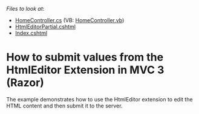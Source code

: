 <!-- default file list -->
*Files to look at*:

* [HomeController.cs](./CS/DXM3_HtmlEditor/Controllers/HomeController.cs) (VB: [HomeController.vb](./VB/DXM3_HtmlEditor/Controllers/HomeController.vb))
* [HtmlEditorPartial.cshtml](./CS/DXM3_HtmlEditor/Views/Home/HtmlEditorPartial.cshtml)
* [Index.cshtml](./CS/DXM3_HtmlEditor/Views/Home/Index.cshtml)
<!-- default file list end -->
# How to submit values from the HtmlEditor Extension in MVC 3 (Razor)


<p>The example demonstrates how to use the HtmlEditor extension to edit the HTML content and then submit it to the server.</p>

<br/>


